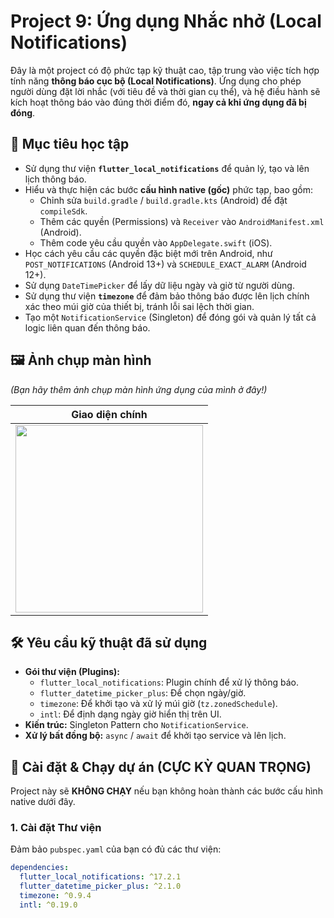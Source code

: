 # Project 9: Ứng dụng Nhắc nhở (Local Notifications)

Đây là một project có độ phức tạp kỹ thuật cao, tập trung vào việc tích hợp tính năng **thông báo cục bộ (Local Notifications)**. Ứng dụng cho phép người dùng đặt lời nhắc (với tiêu đề và thời gian cụ thể), và hệ điều hành sẽ kích hoạt thông báo vào đúng thời điểm đó, **ngay cả khi ứng dụng đã bị đóng**.

## 🎯 Mục tiêu học tập

-   Sử dụng thư viện **`flutter_local_notifications`** để quản lý, tạo và lên lịch thông báo.
-   Hiểu và thực hiện các bước **cấu hình native (gốc)** phức tạp, bao gồm:
    -   Chỉnh sửa `build.gradle` / `build.gradle.kts` (Android) để đặt `compileSdk`.
    -   Thêm các quyền (Permissions) và `Receiver` vào `AndroidManifest.xml` (Android).
    -   Thêm code yêu cầu quyền vào `AppDelegate.swift` (iOS).
-   Học cách yêu cầu các quyền đặc biệt mới trên Android, như `POST_NOTIFICATIONS` (Android 13+) và `SCHEDULE_EXACT_ALARM` (Android 12+).
-   Sử dụng `DateTimePicker` để lấy dữ liệu ngày và giờ từ người dùng.
-   Sử dụng thư viện **`timezone`** để đảm bảo thông báo được lên lịch chính xác theo múi giờ của thiết bị, tránh lỗi sai lệch thời gian.
-   Tạo một `NotificationService` (Singleton) để đóng gói và quản lý tất cả logic liên quan đến thông báo.

## 🖼️ Ảnh chụp màn hình

*(Bạn hãy thêm ảnh chụp màn hình ứng dụng của mình ở đây!)*

| Giao diện chính |
| :---: |
| <img src="URL_ANH_NHAC_NHO.png" width="300"> |
 
## 🛠️ Yêu cầu kỹ thuật đã sử dụng

-   **Gói thư viện (Plugins):**
    -   `flutter_local_notifications`: Plugin chính để xử lý thông báo.
    -   `flutter_datetime_picker_plus`: Để chọn ngày/giờ.
    -   `timezone`: Để khởi tạo và xử lý múi giờ (`tz.zonedSchedule`).
    -   `intl`: Để định dạng ngày giờ hiển thị trên UI.
-   **Kiến trúc:** Singleton Pattern cho `NotificationService`.
-   **Xử lý bất đồng bộ:** `async` / `await` để khởi tạo service và lên lịch.

## 🚀 Cài đặt & Chạy dự án (CỰC KỲ QUAN TRỌNG)

Project này sẽ **KHÔNG CHẠY** nếu bạn không hoàn thành các bước cấu hình native dưới đây.

### 1. Cài đặt Thư viện
Đảm bảo `pubspec.yaml` của bạn có đủ các thư viện:
```yaml
dependencies:
  flutter_local_notifications: ^17.2.1
  flutter_datetime_picker_plus: ^2.1.0
  timezone: ^0.9.4
  intl: ^0.19.0